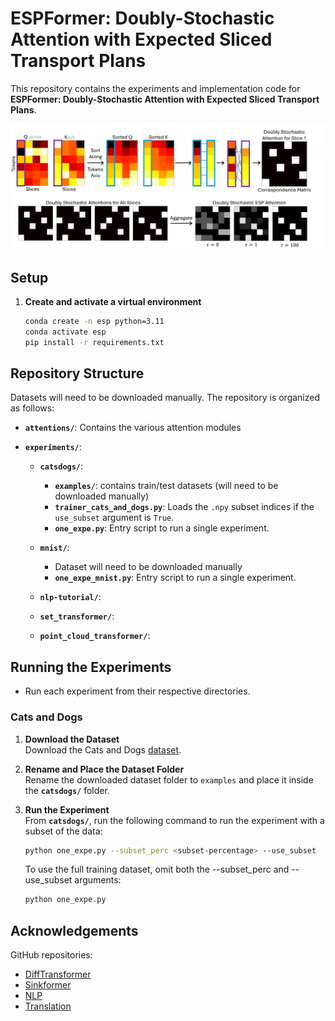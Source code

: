 # ESPFormer: Doubly-Stochastic Attention with Expected Sliced Transport Plans

This repository contains the experiments and implementation code for **ESPFormer: Doubly-Stochastic Attention with Expected Sliced Transport Plans**.

<p align="center">
  <img src="figures/ESPFormer.png" alt="ESPFormer" />
</p>

## Setup

1. **Create and activate a virtual environment**

   ```bash
   conda create -n esp python=3.11
   conda activate esp
   pip install -r requirements.txt
## Repository Structure

Datasets will need to be downloaded manually. The repository is organized as follows:

- **`attentions/`**: Contains the various attention modules
- **`experiments/`**: 

   - **`catsdogs/`**: 
      - **`examples/`**: contains train/test datasets (will need to be downloaded manually)
      - **`trainer_cats_and_dogs.py`**: Loads the `.npy` subset indices if the `use_subset` argument is `True`.  
      - **`one_expe.py`**: Entry script to run a single experiment. 

   - **`mnist/`**: 
      - Dataset will need to be downloaded manually
      - **`one_expe_mnist.py`**: Entry script to run a single experiment. 
   
   - **`nlp-tutorial/`**: 
   - **`set_transformer/`**: 
   - **`point_cloud_transformer/`**: 
   
  
## Running the Experiments
- Run each experiment from their respective directories.
### Cats and Dogs

1. **Download the Dataset**  
   Download the Cats and Dogs [dataset](https://www.kaggle.com/competitions/dogs-vs-cats/data).

2. **Rename and Place the Dataset Folder**  
   Rename the downloaded dataset folder to `examples` and place it inside the **`catsdogs/`** folder. 

3. **Run the Experiment**  
    From **`catsdogs/`**, run the following command to run the experiment with a subset of the data:
    ```bash
    python one_expe.py --subset_perc <subset-percentage> --use_subset
    ```
    To use the full training dataset, omit both the --subset_perc and --use_subset arguments:

    ```bash
    python one_expe.py
    ```


## Acknowledgements
GitHub repositories:
- [DiffTransformer](https://github.com/microsoft/unilm/tree/master/Diff-Transformer)
- [Sinkformer](https://github.com/michaelsdr/sinkformers)
- [NLP](https://github.com/lyeoni/nlp-tutorial/tree/master/text-classification-transformer)
- [Translation](https://github.com/facebookresearch/fairseq/blob/main/examples/translation/README.md)
